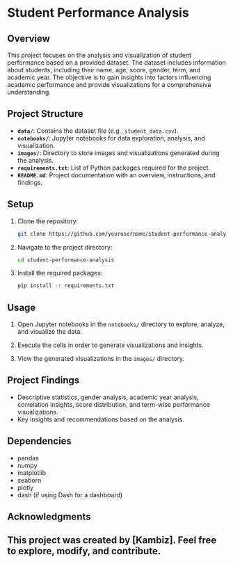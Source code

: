 # Student Performance Analysis

## Overview

This project focuses on the analysis and visualization of student performance based on a provided dataset. The dataset includes information about students, including their name, age, score, gender, term, and academic year. The objective is to gain insights into factors influencing academic performance and provide visualizations for a comprehensive understanding.

## Project Structure

- **`data/`**: Contains the dataset file (e.g., `student_data.csv`).
- **`notebooks/`**: Jupyter notebooks for data exploration, analysis, and visualization.
- **`images/`**: Directory to store images and visualizations generated during the analysis.
- **`requirements.txt`**: List of Python packages required for the project.
- **`README.md`**: Project documentation with an overview, instructions, and findings.

## Setup

1. Clone the repository:

   ```bash
   git clone https://github.com/yourusername/student-performance-analysis.git
   ```

2. Navigate to the project directory:

   ```bash
   cd student-performance-analysis
   ```

3. Install the required packages:

   ```bash
   pip install -r requirements.txt
   ```

## Usage

1. Open Jupyter notebooks in the `notebooks/` directory to explore, analyze, and visualize the data.

2. Execute the cells in order to generate visualizations and insights.

3. View the generated visualizations in the `images/` directory.

## Project Findings

- Descriptive statistics, gender analysis, academic year analysis, correlation insights, score distribution, and term-wise performance visualizations.
- Key insights and recommendations based on the analysis.

## Dependencies

- pandas
- numpy
- matplotlib
- seaborn
- plotly
- dash (if using Dash for a dashboard)

## Acknowledgments

This project was created by [Kambiz]. Feel free to explore, modify, and contribute.
---
